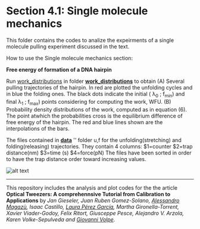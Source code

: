 # Section 4.1: Single molecule mechanics
 This folder contains the codes to analize the expeirments of  a single molecule pulling experiment discussed in the text.
 
How to use the Single molecule mechanics section:

**Free energy of formation of a DNA hairpin**

Run [work_distributions](work_distributions/work_distributions.m) in folder **[work_distributions](work_distributions/)** to obtain  (A) Several pulling trajectories of the hairpin. In red are plotted the unfolding cycles and in blue the folding ones. The black dots indicate the initial ( λ<sub>0</sub> ; f<sub>min</sub>) and final λ<sub>1</sub> 
 ; f<sub>max</sub>) points considering for computing the work, WFU. (B) Probability density distributions of the work, computed as in equation (6). The point atwhich the probabilities cross is the equilibrium difference of free energy of the hairpin. The red and blue lines shown are the interpolations of the bars.

The files contained in **[data](data/)** '' folder  u,f for the unfolding(stretching) and
folding(releasing) trajectories. They contain 4 columns:
$1=counter $2=trap distance(nm) $3=time (s) $4=force(pN)
The files have been sorted in order to have the trap distance order toward
increasing values.


![alt text](https://github.com/LauraPerezG/tweezers_AOP_tutorial/blob/merge_26nov_ales_lau/sec_4_1_single_molecule_mechanics_xavier/FIGURES/free_enerygy_hairpin.jpg "Force extension curves and stiffness")


***


 
This repository includes the analysis and plot codes for the the article **Optical Tweezers: A comprehennsive Tutorial  from Calibration to Applications** by *Jan Gieseler, Juan Ruben Gomez-Solano, [Alessandro Magazù](http://softmatterlab.org/people/alessandro-magazzu/), Isaac Castillo, [Laura Pérez García](http://softmatterlab.org/people/laura-perez-garcia/), Martha Gironella-Torrent, Xavier Viader-Godoy, Felix Ritort, Giusceppe Pesce, Alejandro V. Arzola, Karen Volke-Sepulveda and [Giovanni Volpe](http://softmatterlab.org/people/giovanni-volpe/)*. 
 
